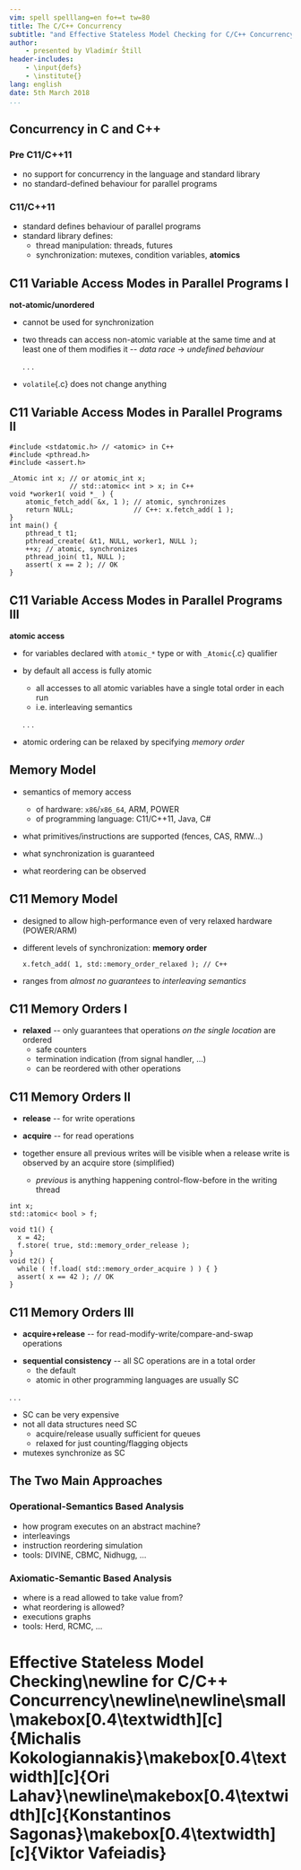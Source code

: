 ```yaml
---
vim: spell spelllang=en fo+=t tw=80
title: The C/C++ Concurrency
subtitle: "and Effective Stateless Model Checking for C/C++ Concurrency"
author:
    - presented by Vladimír Štill
header-includes:
    - \input{defs}
    - \institute{}
lang: english
date: 5th March 2018
...
```


## Concurrency in C and C++

### Pre C11/C++11

- no support for concurrency in the language and standard library
- no standard-defined behaviour for parallel programs

### C11/C++11

- standard defines behaviour of parallel programs
- standard library defines:
  - thread manipulation: threads, futures
  - synchronization: mutexes, condition variables, **atomics**

## C11 Variable Access Modes in Parallel Programs I

**not-atomic/unordered**

- cannot be used for synchronization
- two threads can access non-atomic variable at the same time and at least one
  of them modifies it -- *data race* $\rightarrow$ *undefined behaviour*

  . . .

- `volatile`{.c} does not change anything

## C11 Variable Access Modes in Parallel Programs II

```{.c}
#include <stdatomic.h> // <atomic> in C++
#include <pthread.h>
#include <assert.h>

_Atomic int x; // or atomic_int x;
               // std::atomic< int > x; in C++
void *worker1( void *_ ) {
    atomic_fetch_add( &x, 1 ); // atomic, synchronizes
    return NULL;               // C++: x.fetch_add( 1 );
}
int main() {
    pthread_t t1;
    pthread_create( &t1, NULL, worker1, NULL );
    ++x; // atomic, synchronizes
    pthread_join( t1, NULL );
    assert( x == 2 ); // OK
}
```

## C11 Variable Access Modes in Parallel Programs III

**atomic access**

- for variables declared with `atomic_*` type or with `_Atomic`{.c} qualifier
- by default all access is fully atomic
  - all accesses to all atomic variables have a single total order in each run
  - i.e. interleaving semantics

  . . .

- atomic ordering can be relaxed by specifying *memory order*

## Memory Model

- semantics of memory access
  - of hardware: `x86`/`x86_64`, ARM, POWER
  - of programming language: C11/C++11, Java, C#

- what primitives/instructions are supported (fences, CAS, RMW…)
- what synchronization is guaranteed
- what reordering can be observed

## C11 Memory Model

- designed to allow high-performance even of very relaxed hardware (POWER/ARM)
- different levels of synchronization: **memory order**

    ```{.cpp}
    x.fetch_add( 1, std::memory_order_relaxed ); // C++
    ```

- ranges from *almost no guarantees* to *interleaving semantics*

## C11 Memory Orders I

- **relaxed** -- only guarantees that operations *on the single location* are
  ordered
  - safe counters
  - termination indication (from signal handler, …)
  * can be reordered with other operations

## C11 Memory Orders II

- **release** -- for write operations
* **acquire** -- for read operations

* together ensure all previous writes will be visible when a release write is
  observed by an acquire store (simplified)
  - *previous* is anything happening control-flow-before in the writing thread

```{.cpp}
int x;
std::atomic< bool > f;

void t1() {
  x = 42;
  f.store( true, std::memory_order_release );
}
void t2() {
  while ( !f.load( std::memory_order_acquire ) ) { }
  assert( x == 42 ); // OK
}
```

## C11 Memory Orders III

- **acquire+release** -- for read-modify-write/compare-and-swap operations

* **sequential consistency** -- all SC operations are in a total order
  - the default
  - atomic in other programming languages are usually SC

. . .

- SC can be very expensive
- not all data structures need SC
  - acquire/release usually sufficient for queues
  - relaxed for just counting/flagging objects
- mutexes synchronize as SC

## The Two Main Approaches

### Operational-Semantics Based Analysis

- how program executes on an abstract machine?
- interleavings
- instruction reordering simulation
- tools: DIVINE, CBMC, Nidhugg, …


### Axiomatic-Semantic Based Analysis

- where is a read allowed to take value from?
- what reordering is allowed?
- executions graphs
- tools: Herd, RCMC, …

# Effective Stateless Model Checking\newline for C/C++ Concurrency\newline\newline\small\makebox[0.4\textwidth][c]{Michalis Kokologiannakis}\makebox[0.4\textwidth][c]{Ori Lahav}\newline\makebox[0.4\textwidth][c]{Konstantinos Sagonas}\makebox[0.4\textwidth][c]{Viktor Vafeiadis}

